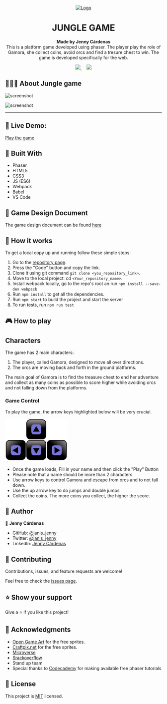 
<p align="center">
  <a href="https://github.com/jcy2704/oop-ruby">
    <img src="https://res.cloudinary.com/growsurf-prod/image/upload/v1582211139/production/gnysw2objzekbagrqiax.png" alt="Logo" width="350" height="70">
  </a>
</p>

<h1 align="center">JUNGLE GAME</h1>

<p align="center">
  <strong>Made by Jenny Cárdenas</strong>
  <br>
   This is a platform game developed using phaser. The player play the role of Gamora, she collect coins, avoid orcs and find a tresure chest to win. The game is developed specifically for the web.
</p>

<p align="center">
  <a href="https://github.com/janis-jenny/Jungle-Game/issues">
    <img src="https://img.shields.io/badge/REPORT%20A%20BUG-purple?style=for-the-badge">
  </a>
   ‎ ‎ ‎ ‎
  <a href="https://github.com/janis-jenny/Jungle-Game/issues">
    <img src="https://img.shields.io/badge/Request%20a%20feature-purple?style=for-the-badge">
  </a>
</p>



## 👩🏼‍💻 About Jungle game

![screenshot](./src/assets/win-game.gif)

![screenshot](./src/assets/over-game.gif)

<hr>


## 🔴 Live Demo:

[Play the game](https://janis-jenny.github.io/Jungle-Game/)



## 🔧 Built With

- Phaser
- HTML5
- CSS3
- JS (ES6)
- Webpack
- Babel
- VS Code


## 🎨 Game Design Document

The game design document can be found [here](./GameDesignDocument.md)


## 🤖 How it works

To get a local copy up and running follow these simple steps:

1. Go to the [repository page](https://github.com/janis-jenny/Weather-App).
2. Press the "Code" button and copy the link.
3. Clone it using git command `git clone <you_repository_link>`.
4. Move to the local project: cd `<Your_repository_name>`.
5. Install webpack locally, go to the repo's root an run `npm install --save-dev webpack`
6. Run `npm install` to get all the dependencies.
7. Run `npm start` to build the project and start the server
8. To run tests, run `npm run test`


## 🎮 How to play

## Characters

The game has 2 main characters:

1. The player, called Gamora, designed to move all over directions.
2. The orcs are moving back and forth in the ground platforms.

The main goal of Gamora is to find the treasure chest to end her adventure and collect as many coins as possible to score higher while avoiding orcs and not falling down from the platforms.

### Game Control

To play the game, the arrow keys highlighted below will be very crucial.

![Arrow Keys](./src/assets/arrow_keys.svg)


- Once the game loads, Fill in your name and then click the "Play" Button
- Please note that a name should be more than 2 characters
- Use arrow keys to control Gamora and escape from orcs and to not fall down.
- Use the up arrow key to do jumps and double jumps
- Collect the coins. The more coins you collect, the higher the score.


## 👥 Author

👤 **Jenny Cárdenas**

- GitHub: [@janis_jenny](https://github.com/janis-jenny)
- Twitter: [@janis_jenny](https://twitter.com/janis_jenny)
- LinkedIn: [Jenny Càrdenas](https://www.linkedin.com/in/paolajenny)



## 🤝 Contributing

Contributions, issues, and feature requests are welcome!

Feel free to check the [issues page](https://github.com/janis-jenny/Weather-App/issues).



## ⭐ Show your support

Give a ⭐️ if you like this project!



## 📌 Acknowledgments

- [Open Game Art](https://opengameart.org/) for the free sprites.
- [Craftpix.net](https://craftpix.net/) for the free sprites.
- [Microverse](https://www.microverse.org/)
- [Srackoverflow](https://stackoverflow.com/)
- Stand up team
- Special thanks to [Codecademy](https://codecademy.com/) for making available free phaser tutorials 


## 📝 License

This project is [MIT](https://opensource.org/licenses/MIT) licensed.